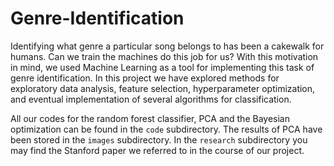 # Genre-Identification
Identifying what genre a particular song belongs to has been a cakewalk for humans. Can we train the machines do this job for us? With this motivation in mind, we used Machine Learning as a tool for implementing this task of genre identification.
In this project we have explored methods for exploratory data analysis, feature selection, hyperparameter optimization, and eventual implementation of several algorithms for classification.

All our codes for the random forest classifier, PCA and the Bayesian optimization can be found in the `code` subdirectory. The results of PCA have been stored in the `images` subdirectory. In the `research` subdirectory you may find the Stanford paper we referred to in the course of our project.
